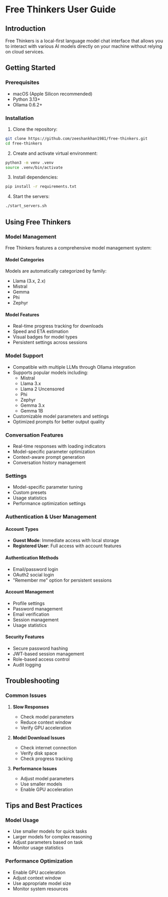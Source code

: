 # Free Thinkers User Guide

## Introduction
Free Thinkers is a local-first language model chat interface that allows you to interact with various AI models directly on your machine without relying on cloud services.

## Getting Started

### Prerequisites
- macOS (Apple Silicon recommended)
- Python 3.13+
- Ollama 0.6.2+

### Installation
1. Clone the repository:
```bash
git clone https://github.com/zeeshankhan1981/free-thinkers.git
cd free-thinkers
```

2. Create and activate virtual environment:
```bash
python3 -m venv .venv
source .venv/bin/activate
```

3. Install dependencies:
```bash
pip install -r requirements.txt
```

4. Start the servers:
```bash
./start_servers.sh
```

## Using Free Thinkers

### Model Management
Free Thinkers features a comprehensive model management system:

#### Model Categories
Models are automatically categorized by family:
- Llama (3.x, 2.x)
- Mistral
- Gemma
- Phi
- Zephyr

#### Model Features
- Real-time progress tracking for downloads
- Speed and ETA estimation
- Visual badges for model types
- Persistent settings across sessions

### Model Support
- Compatible with multiple LLMs through Ollama integration
- Supports popular models including:
  - Mistral
  - Llama 3.x
  - Llama 2 Uncensored
  - Phi
  - Zephyr
  - Gemma 3.x
  - Gemma 1B
- Customizable model parameters and settings
- Optimized prompts for better output quality

### Conversation Features
- Real-time responses with loading indicators
- Model-specific parameter optimization
- Context-aware prompt generation
- Conversation history management

### Settings
- Model-specific parameter tuning
- Custom presets
- Usage statistics
- Performance optimization settings

### Authentication & User Management

#### Account Types
- **Guest Mode**: Immediate access with local storage
- **Registered User**: Full access with account features

#### Authentication Methods
- Email/password login
- OAuth2 social login
- "Remember me" option for persistent sessions

#### Account Management
- Profile settings
- Password management
- Email verification
- Session management
- Usage statistics

#### Security Features
- Secure password hashing
- JWT-based session management
- Role-based access control
- Audit logging

## Troubleshooting

### Common Issues
1. **Slow Responses**
   - Check model parameters
   - Reduce context window
   - Verify GPU acceleration

2. **Model Download Issues**
   - Check internet connection
   - Verify disk space
   - Check progress tracking

3. **Performance Issues**
   - Adjust model parameters
   - Use smaller models
   - Enable GPU acceleration

## Tips and Best Practices

### Model Usage
- Use smaller models for quick tasks
- Larger models for complex reasoning
- Adjust parameters based on task
- Monitor usage statistics

### Performance Optimization
- Enable GPU acceleration
- Adjust context window
- Use appropriate model size
- Monitor system resources
